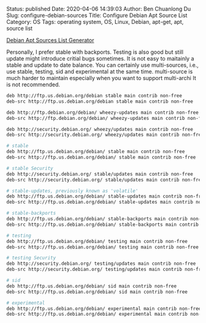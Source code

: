 Status: published
Date: 2020-04-06 14:39:03
Author: Ben Chuanlong Du
Slug: configure-debian-sources
Title: Configure Debian Apt Source List
Category: OS
Tags: operating system, OS, Linux, Debian, apt-get, apt, source list


[Debian Apt Sources List Generator](http://debgen.simplylinux.ch/)

Personally, I prefer stable with backports.
Testing is also good but still update might introduce critial bugs sometimes.
It is not easy to maitainly a stable and update to date balance.
You can certainly use multi-sources,
i.e., use stable, testing, sid and experimental at the same time.
multi-source is much harder to maintain especially when you want to support multi-archi
It is not recommended.



```bash
deb http://ftp.us.debian.org/debian stable main contrib non-free
deb-src http://ftp.us.debian.org/debian stable main contrib non-free

deb http://ftp.debian.org/debian/ wheezy-updates main contrib non-free
deb-src http://ftp.debian.org/debian/ wheezy-updates main contrib non-free

deb http://security.debian.org/ wheezy/updates main contrib non-free
deb-src http://security.debian.org/ wheezy/updates main contrib non-free
```


```bash
# stable
deb http://ftp.us.debian.org/debian/ stable main contrib non-free
deb-src http://ftp.us.debian.org/debian/ stable main contrib non-free

# stable Security
deb http://security.debian.org/ stable/updates main contrib non-free
deb-src http://security.debian.org/ stable/updates main contrib non-free

# stable-updates, previously known as 'volatile'
deb http://ftp.us.debian.org/debian/ stable-updates main contrib non-free
deb-src http://ftp.us.debian.org/debian/ stable-updates main contrib non-free

# stable-backports
deb http://ftp.us.debian.org/debian/ stable-backports main contrib non-free
deb-src http://ftp.us.debian.org/debian/ stable-backports main contrib non-free

# testing
deb http://ftp.us.debian.org/debian/ testing main contrib non-free
deb-src http://ftp.us.debian.org/debian/ testing main contrib non-free

# testing Security
deb http://security.debian.org/ testing/updates main contrib non-free
deb-src http://security.debian.org/ testing/updates main contrib non-free

# sid
deb http://ftp.us.debian.org/debian/ sid main contrib non-free
deb-src http://ftp.us.debian.org/debian/ sid main contrib non-free

# experimental
deb http://ftp.us.debian.org/debian/ experimental main contrib non-free
deb-src http://ftp.us.debian.org/debian/ experimental main contrib non-free
```
